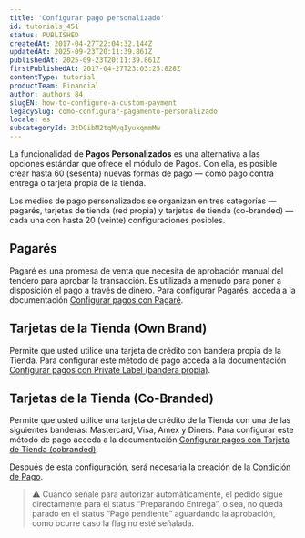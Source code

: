 ```yaml
---
title: 'Configurar pago personalizado'
id: tutorials_451
status: PUBLISHED
createdAt: 2017-04-27T22:04:32.144Z
updatedAt: 2025-09-23T20:11:39.861Z
publishedAt: 2025-09-23T20:11:39.861Z
firstPublishedAt: 2017-04-27T23:03:25.828Z
contentType: tutorial
productTeam: Financial
author: authors_84
slugEN: how-to-configure-a-custom-payment
legacySlug: como-configurar-pagamento-personalizado
locale: es
subcategoryId: 3tDGibM2tqMyqIyukqmmMw
---
```


La funcionalidad de __Pagos Personalizados__ es una alternativa a las opciones estándar que ofrece el módulo de Pagos. Con ella, es posible crear hasta 60 (sesenta) nuevas formas de pago — como pago contra entrega o tarjeta propia de la tienda.

Los medios de pago personalizados se organizan en tres categorías — pagarés, tarjetas de tienda (red propia) y tarjetas de tienda (co-branded) — cada una con hasta 20 (veinte) configuraciones posibles.

## Pagarés

Pagaré es una promesa de venta que necesita de aprobación manual del tendero para aprobar la transacción. Es utilizada a menudo para poner a disposición el pago a través de dinero. Para configurar Pagarés, acceda a la documentación [Configurar pagos con Pagaré](/es/tutorial/configurar-pagos-con-pagare).

## Tarjetas de la Tienda (Own Brand)

Permite que usted utilice una tarjeta de crédito con bandera propia de la Tienda. Para configurar este método de pago acceda a la documentación [Configurar pagos con Private Label (bandera propia)](/es/tutorial/configurar-pagos-con-private-label).

## Tarjetas de la Tienda (Co-Branded)

Permite que usted utilice una tarjeta de crédito de la Tienda con una de las siguientes banderas: Mastercard, Visa, Amex y Diners. Para configurar este método de pago acceda a la documentación [Configurar pagos con Tarjeta de Tienda (cobranded)](/es/tutorial/configurar-pagos-con-tarjeta-de-tienda-cobranded).

Después de esta configuración, será necesaria la creación de la [Condición de Pago](/es/tutorial/condiciones-de-pago--tutorials).

> ⚠️ Cuando señale para autorizar automáticamente, el pedido sigue directamente para el status “Preparando Entrega”, o sea, no queda parado en el status “Pago pendiente” aguardando la aprobación, como ocurre caso la flag no esté señalada.
